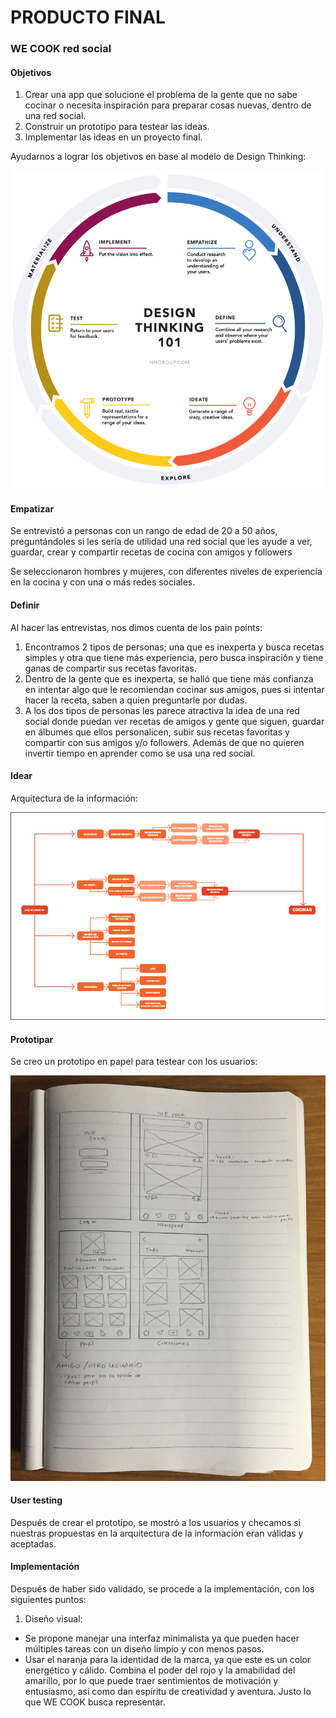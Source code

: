 # PRODUCTO FINAL
### WE COOK red social

#### Objetivos
1. Crear una app que solucione el problema de la gente que no sabe cocinar o necesita inspiración para preparar cosas nuevas, dentro de una red social.
2. Construir un prototipo para testear las ideas.
3. Implementar las ideas en un proyecto final.

Ayudarnos a lograr los objetivos en base al modelo de Design Thinking:

![Design_thinking](assets/images/design_thinking.png)

#### Empatizar
Se entrevistó a personas con un rango de edad de 20 a 50 años, preguntándoles si les sería de utilidad una red social que les ayude a ver, guardar, crear y compartir recetas de cocina con amigos y followers

Se seleccionaron hombres y mujeres, con diferentes niveles de experiencia en la cocina y con una o más redes sociales.

#### Definir
Al hacer las entrevistas, nos dimos cuenta de los pain points:
1. Encontramos 2 tipos de personas; una que es inexperta y busca recetas simples y otra que tiene más experiencia, pero busca inspiración y tiene ganas de compartir sus recetas favoritas.
2. Dentro de la gente que es inexperta, se halló que tiene más confianza en intentar algo que le recomiendan cocinar sus amigos, pues si intentar hacer la receta, saben a quien preguntarle por dudas.
3. A los dos tipos de personas les parece atractiva la idea de una red social donde puedan ver recetas de amigos y gente que siguen, guardar en álbumes que ellos personalicen, subir sus recetas favoritas y compartir con sus amigos y/o followers. Además de que no quieren invertir tiempo en aprender como se usa una red social.

#### Idear
Arquitectura de la información:

![User_flow](assets/images/user_flow.png)

#### Prototipar
Se creo un prototipo en papel para testear con los usuarios:

![User_flow](assets/images/prototype.jpg)

#### User testing
Después de crear el prototipo, se mostró a los usuarios y checamos si nuestras propuestas en la arquitectura de la información eran válidas y aceptadas.

#### Implementación
Después de haber sido validado, se procede a la implementación, con los siguientes puntos:
1. Diseño visual:
  - Se propone manejar una interfaz minimalista ya que pueden hacer múltiples tareas con un diseño limpio y con menos pasos.
  - Usar el naranja para la identidad de la marca, ya que este es un color energético y cálido. Combina el poder del rojo y la amabilidad del amarillo, por lo que puede traer sentimientos de motivación y entusiasmo, así como dan espíritu de creatividad y aventura. Justo lo que WE COOK busca representar. 
